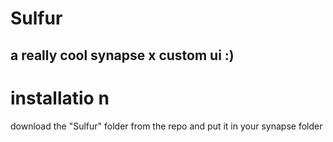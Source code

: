# Sulfur
## a really cool synapse x custom ui :)

# installatio n
download the "Sulfur" folder from the repo
and put it in your synapse folder
